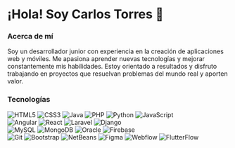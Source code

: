 # ¡Hola! Soy Carlos Torres 👋

### Acerca de mí
Soy un desarrollador junior con experiencia en la creación de aplicaciones web y móviles. Me apasiona aprender nuevas tecnologías y mejorar constantemente mis habilidades. Estoy orientado a resultados y disfruto trabajando en proyectos que resuelvan problemas del mundo real y aporten valor.

### Tecnologías

![HTML5](https://img.shields.io/badge/-HTML5-E34F26?style=flat-square&logo=html5&logoColor=white)
![CSS3](https://img.shields.io/badge/-CSS3-1572B6?style=flat-square&logo=css3&logoColor=white)
![Java](https://img.shields.io/badge/-Java-007396?style=flat-square&logo=openjdk&logoColor=white)
![PHP](https://img.shields.io/badge/-PHP-777BB4?style=flat-square&logo=php&logoColor=white)
![Python](https://img.shields.io/badge/-Python-3776AB?style=flat-square&logo=python&logoColor=white)
![JavaScript](https://img.shields.io/badge/-JavaScript-F7DF1E?style=flat-square&logo=javascript&logoColor=black)
<br>
![Angular](https://img.shields.io/badge/-Angular-DD0031?style=flat-square&logo=angular&logoColor=white)
![React](https://img.shields.io/badge/-React-61DAFB?style=flat-square&logo=react&logoColor=white)
![Laravel](https://img.shields.io/badge/-Laravel-FF2D20?style=flat-square&logo=laravel&logoColor=white)
![Django](https://img.shields.io/badge/-Django-092E20?style=flat-square&logo=django&logoColor=white)
<br>
![MySQL](https://img.shields.io/badge/-MySQL-4479A1?style=flat-square&logo=mysql&logoColor=white)
![MongoDB](https://img.shields.io/badge/-MongoDB-47A248?style=flat-square&logo=mongodb&logoColor=white)
![Oracle](https://img.shields.io/badge/-Oracle-F80000?style=flat-square&logo=oracle&logoColor=white)
![Firebase](https://img.shields.io/badge/-Firebase-FFCA28?style=flat-square&logo=firebase&logoColor=white)
<br>
![Git](https://img.shields.io/badge/-Git-F05032?style=flat-square&logo=git&logoColor=white)
![Bootstrap](https://img.shields.io/badge/-Bootstrap-7952B3?style=flat-square&logo=bootstrap&logoColor=white)
![NetBeans](https://img.shields.io/badge/-NetBeans-1B6AC6?style=flat-square&logo=apache-netbeans-ide&logoColor=white)
![Figma](https://img.shields.io/badge/-Figma-F24E1E?style=flat-square&logo=figma&logoColor=white)
![Webflow](https://img.shields.io/badge/-Webflow-4353FF?style=flat-square&logo=webflow&logoColor=white)
![FlutterFlow](https://img.shields.io/badge/-FlutterFlow-02569B?style=flat-square&logo=flutter&logoColor=white)

